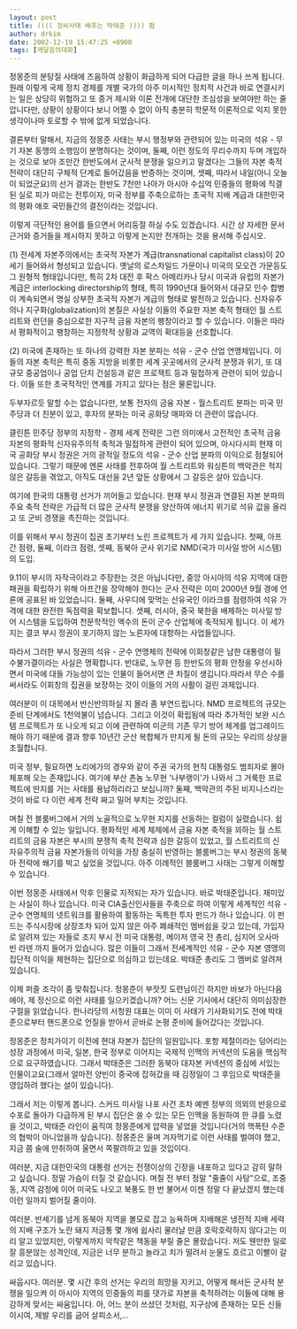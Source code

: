 ```yaml
---
layout: post
title: (((( 정씨사태 배후는 박태준 )))) 펌
author: drkim
date: 2002-12-19 15:47:25 +0900
tags: [깨달음의대화]
---
```

정몽준의 분탕질 사태에 즈음하여 상황이 화급하게 되어 다급한 글을 하나 쓰게 됩니다. 원래 이렇게 국제 정치 경제를 개별 국가의 아주 미시적인 정치적 사건과 바로 연결시키는 일은 상당히 위험하고 또 증거 제시와 이론 전개에 대단한 조심성을 보여야만 하는 줄 압니다만, 상황이 상황이다 보니 어쩔 수 없이 아직 충분히 학문적 이론적으로 익지 못한 생각이나마 토로할 수 밖에 없게 되었습니다.
  

  
결론부터 말해서, 지금의 정몽준 사태는 부시 행정부와 관련되어 있는 미국의 석유 - 무기 자본 동맹의 소행임이 분명하다는 것이며, 둘째, 이런 정도의 무리수까지 두며 개입하는 것으로 보아 조만간 한반도에서 군사적 분쟁을 일으키고 말겠다는 그들의 자본 축적 전략이 대단히 구체적 단계로 들어갔음을 반증하는 것이며, 셋째, 따라서 내일(아니 오늘이 되었군요)의 선거 결과는 한반도 7천만 나아가 아시아 수십억 민중들의 평화에 직결된 실로 피가 마르는 전투이자, 미국 정부를 주축으로하는 초국적 지배 계급과 대한민국의 평화 애호 국민들간의 결전이라는 것입니다.
  

  
이렇게 극단적인 용어를 들으면서 어리둥절 하실 수도 있겠습니다. 시간 상 자세한 문서 근거와 증거들을 제시하지 못하고 이렇게 논지만 전개하는 것을 용서해 주십시오.
  

  
(1) 전세계 자본주의에서는 초국적 자본가 계급(transnational capitalist class)이 20세기 들어와서 형성되고 있습니다. 옛날의 로스차일드 가문이나 미국의 모오건 가문등도 그 원형적 형태입니다만, 특히 2차 대전 후 팍스 아메리카나 당시 미국과 유럽의 자본가 계급은 interlocking directorship의 형태, 특히 1990년대 들어와서 대규모 인수 합병이 계속되면서 명실 상부한 초국적 자본가 계급의 형태로 발전하고 있습니다. 신자유주의나 지구화(globalization)의 본질은 사실상 이들의 주요한 자본 축적 형태인 월 스트리트와 런던을 중심으로한 지구적 금융 자본의 팽창이라고 할 수 있습니다. 이들은 따라서 평화적이고 팽창하는 지정학적 상황과 교역의 확대등을 선호합니다.
  

  
(2) 미국에 존재하는 또 하나의 강력한 자본 분파는 석유 - 군수 산업 연맹체입니다. 이들의 자본 축적은 특히 중동 지방을 비롯한 세계 곳곳에서의 군사적 분쟁과 위기, 또 대규모 중공업이나 공업 단지 건설등과 같은 프로젝트 등과 밀접하게 관련이 되어 있습니다. 이들 또한 초국적적인 연계를 가지고 있다는 점은 물론입니다.
  

  
두부자르듯 말할 수는 없습니다만, 보통 전자의 금융 자본 - 월스트리트 분파는 미국 민주당과 더 친분이 있고, 후자의 분파는 미국 공화당 매파와 더 관련이 많습니다.
  

  
클린튼 민주당 정부의 지정학 - 경제 세계 전략은 그런 의미에서 고전적인 초국적 금융 자본의 평화적 신자유주의적 축적과 밀접하게 관련이 되어 있으며, 아시다시피 현재 미국 공화당 부시 정권은 거의 광적일 정도의 석유 - 군수 산업 분파의 이익으로 점철되어 있습니다. 그렇기 때문에 엔론 사태를 전후하여 월 스트리트와 워싱튼의 백악관은 적지 않은 갈등을 겪었고, 아직도 대선을 2년 앞둔 상황에서 그 갈등은 살아 있습니다.
  

  
여기에 한국의 대통령 선거가 끼어들고 있습니다. 현재 부시 정권과 연결된 자본 분파의 주요 축적 전략은 가급적 더 많은 군사적 분쟁을 양산하여 에너지 위기로 석유 값을 올리고 또 군비 경쟁을 촉진하는 것입니다.
  

  
이를 위해서 부시 정권이 집권 초기부터 노린 프로젝트가 세 가지 있습니다. 첫째, 아프간 점령, 둘째, 이라크 점령, 셋째, 동북아 군사 위기로 NMD(국가 미사일 방어 시스템)의 도입.
  

  
9.11이 부시의 자작극이라고 주장한는 것은 아닙니다만, 중앙 아시아의 석유 지역에 대한 패권을 확립하기 위해 아프간을 장악해야 한다는 군사 전략은 이미 2000년 9월 경에 언론에 공표된 바 있었습니다. 둘째, 사우디에 맞먹는 산유국인 이라크를 점령하여 석유 가격에 대한 완전한 독점력을 확보합니다. 셋째, 러시아, 중국 북한을 배제하는 미사일 방어 시스템을 도입하여 천문학적인 액수의 돈이 군수 산업체에 축적되게 됩니다. 이 세가지는 결코 부시 정권이 포기하지 않는 노른자에 대항하는 사업들입니다.
  

  
따라서 그러한 부시 정권의 석유 - 군수 연맹체의 전략에 이회창같은 남한 대통령이 필수불가결이라는 사실은 명확합니다. 반대로, 노무현 등 한반도의 평화 안정을 우선시하면서 미국에 대들 가능성이 있는 인물이 들어서면 큰 차질이 생깁니다.따라서 무슨 수를 써서라도 이회창의 집권을 보장하는 것이 이들의 거의 사활이 걸린 과제입니다.
  

  
여러분이 이 대목에서 반신반의하실 지 몰라 좀 부연드립니다. NMD 프로젝트의 규모는 준비 단계에서도 1천억불이 넘습니다. 그리고 이것이 확립됨에 따라 추가적인 보완 시스템 프로젝트가 또 나오게 되고 이에 관련하여 미군의 기존 무기 방어 체계를 업그레이드해야 하기 때문에 결과 향후 10년간 군산 복합체가 만지게 될 돈의 규모는 우리의 상상을 초월합니다.
  

  
미국 정부, 필요하면 노리에가의 경우와 같이 주권 국가의 현직 대통령도 범죄자로 몰아 체포해 오는 존재입니다. 여기에 부산 촌놈 노무현 '나부랭이'가 나와서 그 거룩한 프로젝트에 딴지를 거는 사태를 용납하리라고 보십니까? 둘째, 백악관의 주된 비지니스라는 것이 바로 다 이런 세계 전략 짜고 밀어 부치는 것입니다.
  

  
며칠 전 블룸버그에서 거의 노골적으로 노무현 지지를 선동하는 컬럼이 실렸습니다. 쉽게 이해할 수 있는 일입니다. 평화적인 세계 체제에서 금융 자본 축적을 꾀하는 월 스트리트의 금융 자본은 부시의 분쟁적 축적 전략과 심한 갈등이 있었고, 월 스트리트의 신 자유주의적 금융 자본가들의 이익을 가장 충실히 반영하는 블룸버그는 부시 정권의 동북아 전략에 쐐기를 박고 싶었을 것입니다. 아주 이례적인 블룸버그 사태는 그렇게 이해할 수 있습니다.
  

  
이번 정몽준 사태에서 막후 인물로 지적되는 자가 있습니다. 바로 박태준입니다. 재미있는 사실이 하나 있습니다. 미국 CIA출신인사들을 주축으로 하여 이렇게 세계적인 석유 - 군수 연명체의 넷트워크를 활용하여 활동하는 독특한 투자 펀드가 하나 있습니다. 이 펀드는 주식시장에 상장조차 되어 있지 않은 아주 폐쇄적인 멤버쉽을 갖고 있는데, 가입자로 알려져 있는 자들로 조지 부시 전 미국 대통령, 메이저 영국 전 총리, 심지어 오사마 빈 라덴 까지 들어가 있습니다. 많은 이들이 그래서 전세계적인 석유 - 군수 자본 영맹의 집단적 이익을 체현하는 집단으로 의심하고 있는데요. 박태준 총리도 그 멤버로 알려져 있습니다.
  

  
이제 퍼즐 조각이 좀 맞춰집니다. 정몽준이 부잣짓 도련님이긴 하지만 바보가 아닌다음에야, 제 정신으로 이런 사태를 일으키겠습니까? 어느 신문 기사에서 대단히 의미심장한 구절을 읽었습니다. 한나라당의 서청원 대표는 이미 이 사태가 기사화되기도 전에 박태준으로부터 핸드폰으로 언질을 받아서 곧바로 논평 준비에 들어갔다는 것입니다.
  

  
정몽준은 정치가이기 이전에 현대 자본가 집단의 일원입니다. 포항 제절이라는 덩어리는 성장 과정에서 미국, 일본, 한국 정부로 이어지는 국제적 인맥의 커넥션의 도움을 핵심적으로 요구하였습니다. 그래서 박태준은 그러한 동북아 대자본 커넥션의 중심에 서있는 인물이고요(그래서 얼마전 양빈이 중국에 잡혀갔을 때 김정일이 그 후임으로 박태준을 영입하려 했다는 설이 있습니다).
  

  
그래서 저는 이렇게 봅니다. 스커드 미사일 나포 사건 조차 예멘 정부의 의외의 반응으로 수포로 돌아가 다급하게 된 부시 집단은 쓸 수 있는 모든 인맥을 동원하여 한 큐를 노렸을 것이고, 박태준 라인이 움직여 정몽준에게 압력을 넣었을 것입니다(거의 핵폭탄 수준의 협박이 아니었을까 싶습니다). 정몽준은 울며 겨자먹기로 이런 사태를 벌여야 했고, 지금 쯤 술에 만취하여 울면서 쪽팔려하고 있을 것입이다.
  

  
여러분, 지금 대한민국의 대통령 선거는 전쟁이상의 긴장을 내포하고 있다고 감히 말하고 싶습니다. 정말 가슴이 터질 것 같습니다. 며칠 전 부터 정말 "줄줄이 사탕"으로, 조중동, 지역 감정에 이어 미국도 나오고 북풍도 한 번 불어서 이젠 정말 다 끝났겠지 했는데 이런 일까지 벌어질 줄이야.
  

  
여러분. 반세기를 넘게 동북아 지역을 볼모로 잡고 능욕하며 지배해온 냉전적 지배 세력의 지배 구조가 노란 돼지 저금통 몇 개에 쉽사리 물러날 만큼 호락호락하지 않다고는 미리 알고 있었지만, 이렇게까지 악착같은 책동을 부릴 줄은 몰랐습니다. 저도 웬만한 일로 잘 흥분않는 성격인데, 지금은 너무 분하고 놀라고 치가 떨려서 눈물도 흐르고 이빨이 갈리고 있습니다.
  

  
싸웁시다. 여러분. 몇 시간 후의 선거는 우리의 희망을 지키고, 어떻게 해서든 군사적 분쟁을 일으켜 이 아시아 지역의 민중들의 피를 댓가로 자본을 축적하려는 이들에 대해 용감하게 맞서는 싸움입니다. 아, 어느 분이 쓰셨던 것처럼, 지구상에 존재하는 모든 신들이시여, 제발 우리를 굽어 살피소서,...